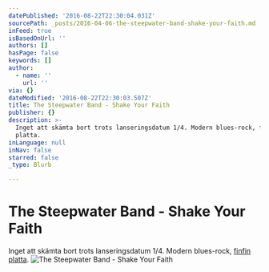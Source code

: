 ```yaml
---
datePublished: '2016-08-22T22:30:04.031Z'
sourcePath: _posts/2016-04-06-the-steepwater-band-shake-your-faith.md
inFeed: true
isBasedOnUrl: ''
authors: []
hasPage: false
keywords: []
author:
  - name: ''
    url: ''
via: {}
dateModified: '2016-08-22T22:30:03.507Z'
title: The Steepwater Band - Shake Your Faith
publisher: {}
description: >-
  Inget att skämta bort trots lanseringsdatum 1/4. Modern blues-rock, finfin
  platta.
inLanguage: null
inNav: false
starred: false
_type: Blurb

---
```

# The Steepwater Band - Shake Your Faith

Inget att skämta bort trots lanseringsdatum 1/4\. Modern blues-rock, [finfin platta][0].
![The Steepwater Band - Shake Your Faith](https://the-grid-user-content.s3-us-west-2.amazonaws.com/c4997edf-b771-4497-8830-b46f6a54a4bd.jpg)

[0]: https://open.spotify.com/album/2OUfdsqpyq6BV2xlr81d8p